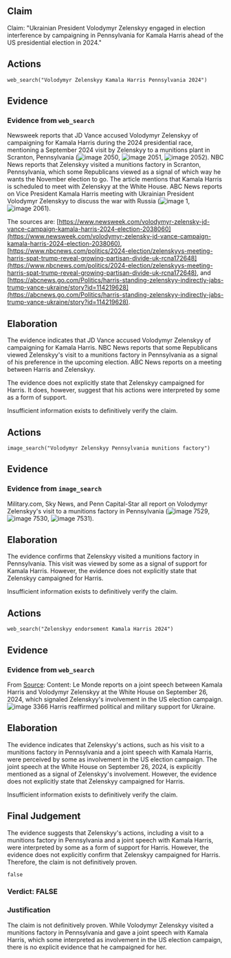 ## Claim
Claim: "Ukrainian President Volodymyr Zelenskyy engaged in election interference by campaigning in Pennsylvania for Kamala Harris ahead of the US presidential election in 2024."

## Actions
```
web_search("Volodymyr Zelenskyy Kamala Harris Pennsylvania 2024")
```

## Evidence
### Evidence from `web_search`
Newsweek reports that JD Vance accused Volodymyr Zelenskyy of campaigning for Kamala Harris during the 2024 presidential race, mentioning a September 2024 visit by Zelenskyy to a munitions plant in Scranton, Pennsylvania (![image 2050](media/2025-08-07_19-36-1754595371-411071.jpg), ![image 2051](media/2025-08-07_19-36-1754595372-497160.jpg), ![image 2052](media/2025-08-07_19-36-1754595373-452884.jpg)). NBC News reports that Zelenskyy visited a munitions factory in Scranton, Pennsylvania, which some Republicans viewed as a signal of which way he wants the November election to go. The article mentions that Kamala Harris is scheduled to meet with Zelenskyy at the White House. ABC News reports on Vice President Kamala Harris meeting with Ukrainian President Volodymyr Zelenskyy to discuss the war with Russia (![image 1](media/0.jpg), ![image 2061](media/2025-08-07_19-36-1754595394-652958.jpg)).

The sources are: [https://www.newsweek.com/volodymyr-zelensky-jd-vance-campaign-kamala-harris-2024-election-2038060](https://www.newsweek.com/volodymyr-zelensky-jd-vance-campaign-kamala-harris-2024-election-2038060), [https://www.nbcnews.com/politics/2024-election/zelenskyys-meeting-harris-spat-trump-reveal-growing-partisan-divide-uk-rcna172648](https://www.nbcnews.com/politics/2024-election/zelenskyys-meeting-harris-spat-trump-reveal-growing-partisan-divide-uk-rcna172648), and [https://abcnews.go.com/Politics/harris-standing-zelenskyy-indirectly-jabs-trump-vance-ukraine/story?id=114219628](https://abcnews.go.com/Politics/harris-standing-zelenskyy-indirectly-jabs-trump-vance-ukraine/story?id=114219628).


## Elaboration
The evidence indicates that JD Vance accused Volodymyr Zelenskyy of campaigning for Kamala Harris. NBC News reports that some Republicans viewed Zelenskyy's visit to a munitions factory in Pennsylvania as a signal of his preference in the upcoming election. ABC News reports on a meeting between Harris and Zelenskyy.

The evidence does not explicitly state that Zelenskyy campaigned for Harris. It does, however, suggest that his actions were interpreted by some as a form of support.

Insufficient information exists to definitively verify the claim.


## Actions
```
image_search("Volodymyr Zelenskyy Pennsylvania munitions factory")
```

## Evidence
### Evidence from `image_search`
Military.com, Sky News, and Penn Capital-Star all report on Volodymyr Zelenskyy's visit to a munitions factory in Pennsylvania (![image 7529](media/2025-08-30_07-49-1756540156-673701.jpg), ![image 7530](media/2025-08-30_07-49-1756540156-841816.jpg), ![image 7531](media/2025-08-30_07-49-1756540157-092092.jpg)).


## Elaboration
The evidence confirms that Zelenskyy visited a munitions factory in Pennsylvania. This visit was viewed by some as a signal of support for Kamala Harris. However, the evidence does not explicitly state that Zelenskyy campaigned for Harris.

Insufficient information exists to definitively verify the claim.


## Actions
```
web_search("Zelenskyy endorsement Kamala Harris 2024")
```

## Evidence
### Evidence from `web_search`
From [Source](https://www.lemonde.fr/en/international/article/2024/09/27/zelensky-steps-into-the-us-presidential-election_6727450_4.html): 
Content: Le Monde reports on a joint speech between Kamala Harris and Volodymyr Zelenskyy at the White House on September 26, 2024, which signaled Zelenskyy's involvement in the US election campaign. ![image 3366](media/2025-08-22_22-09-1755900545-181850.jpg) Harris reaffirmed political and military support for Ukraine.


## Elaboration
The evidence indicates that Zelenskyy's actions, such as his visit to a munitions factory in Pennsylvania and a joint speech with Kamala Harris, were perceived by some as involvement in the US election campaign. The joint speech at the White House on September 26, 2024, is explicitly mentioned as a signal of Zelenskyy's involvement. However, the evidence does not explicitly state that Zelenskyy campaigned for Harris.

Insufficient information exists to definitively verify the claim.


## Final Judgement
The evidence suggests that Zelenskyy's actions, including a visit to a munitions factory in Pennsylvania and a joint speech with Kamala Harris, were interpreted by some as a form of support for Harris. However, the evidence does not explicitly confirm that Zelenskyy campaigned for Harris. Therefore, the claim is not definitively proven.

`false`

### Verdict: FALSE

### Justification
The claim is not definitively proven. While Volodymyr Zelenskyy visited a munitions factory in Pennsylvania and gave a joint speech with Kamala Harris, which some interpreted as involvement in the US election campaign, there is no explicit evidence that he campaigned for her.
